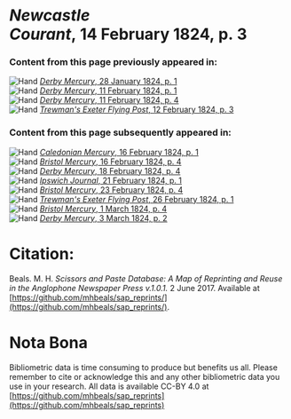 # *Newcastle Courant*, 14 February 1824, p. 3  
  
### Content from this page previously appeared in:  
![Hand](http://scissorsandpaste.net/wp-content/uploads/2017/06/smallhandpointer.png) [*Derby Mercury*, 28 January 1824, p. 1](https://mhbeals.github.io/sap_html/Derby-Mercury/Derby-Mercury-28-January-1824-p-1)  
![Hand](http://scissorsandpaste.net/wp-content/uploads/2017/06/smallhandpointer.png) [*Derby Mercury*, 11 February 1824, p. 1](https://mhbeals.github.io/sap_html/Derby-Mercury/Derby-Mercury-11-February-1824-p-1)  
![Hand](http://scissorsandpaste.net/wp-content/uploads/2017/06/smallhandpointer.png) [*Derby Mercury*, 11 February 1824, p. 4](https://mhbeals.github.io/sap_html/Derby-Mercury/Derby-Mercury-11-February-1824-p-4)  
![Hand](http://scissorsandpaste.net/wp-content/uploads/2017/06/smallhandpointer.png) [*Trewman's Exeter Flying Post*, 12 February 1824, p. 3](https://mhbeals.github.io/sap_html/Trewman's-Exeter-Flying-Post/Trewman's-Exeter-Flying-Post-12-February-1824-p-3)  
  
### Content from this page subsequently appeared in:  
![Hand](http://scissorsandpaste.net/wp-content/uploads/2017/06/smallhandpointer.png) [*Caledonian Mercury*, 16 February 1824, p. 1](https://mhbeals.github.io/sap_html/Caledonian-Mercury/Caledonian-Mercury-16-February-1824-p-1)  
![Hand](http://scissorsandpaste.net/wp-content/uploads/2017/06/smallhandpointer.png) [*Bristol Mercury*, 16 February 1824, p. 4](https://mhbeals.github.io/sap_html/Bristol-Mercury/Bristol-Mercury-16-February-1824-p-4)  
![Hand](http://scissorsandpaste.net/wp-content/uploads/2017/06/smallhandpointer.png) [*Derby Mercury*, 18 February 1824, p. 4](https://mhbeals.github.io/sap_html/Derby-Mercury/Derby-Mercury-18-February-1824-p-4)  
![Hand](http://scissorsandpaste.net/wp-content/uploads/2017/06/smallhandpointer.png) [*Ipswich Journal*, 21 February 1824, p. 1](https://mhbeals.github.io/sap_html/Ipswich-Journal/Ipswich-Journal-21-February-1824-p-1)  
![Hand](http://scissorsandpaste.net/wp-content/uploads/2017/06/smallhandpointer.png) [*Bristol Mercury*, 23 February 1824, p. 4](https://mhbeals.github.io/sap_html/Bristol-Mercury/Bristol-Mercury-23-February-1824-p-4)  
![Hand](http://scissorsandpaste.net/wp-content/uploads/2017/06/smallhandpointer.png) [*Trewman's Exeter Flying Post*, 26 February 1824, p. 1](https://mhbeals.github.io/sap_html/Trewman's-Exeter-Flying-Post/Trewman's-Exeter-Flying-Post-26-February-1824-p-1)  
![Hand](http://scissorsandpaste.net/wp-content/uploads/2017/06/smallhandpointer.png) [*Bristol Mercury*, 1 March 1824, p. 4](https://mhbeals.github.io/sap_html/Bristol-Mercury/Bristol-Mercury-1-March-1824-p-4)  
![Hand](http://scissorsandpaste.net/wp-content/uploads/2017/06/smallhandpointer.png) [*Derby Mercury*, 3 March 1824, p. 2](https://mhbeals.github.io/sap_html/Derby-Mercury/Derby-Mercury-3-March-1824-p-2)  


# Citation: 

Beals. M. H. *Scissors and Paste Database: A Map of Reprinting and Reuse in the Anglophone Newspaper Press v.1.0.1.* 2 June 2017. Available at [https://github.com/mhbeals/sap_reprints/](https://github.com/mhbeals/sap_reprints/). 

# Nota Bona

Bibliometric data is time consuming to produce but benefits us all. Please remember to cite or acknowledge this and any other bibliometric data you use in your research. All data is available CC-BY 4.0 at [https://github.com/mhbeals/sap_reprints](https://github.com/mhbeals/sap_reprints)